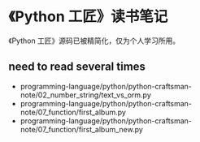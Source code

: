 # 《Python 工匠》读书笔记
《Python 工匠》源码已被精简化，仅为个人学习所用。

## need to read several times
- programming-language/python/python-craftsman-note/02_number_string/text_vs_orm.py
- programming-language/python/python-craftsman-note/07_function/first_album.py
- programming-language/python/python-craftsman-note/07_function/first_album_new.py

